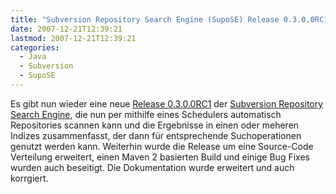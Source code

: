 ```yaml
---
title: "Subversion Repository Search Engine (SupoSE) Release 0.3.0.0RC1 (Earth)"
date: 2007-12-21T12:39:21
lastmod: 2007-12-21T12:39:21
categories:
  - Java
  - Subversion
  - SupoSE
---
```

Es gibt nun wieder eine neue <a href="http://supose.soebes.de/milestone/0.3.0%20Earth"  title="Release 0.3.0.0RC1">Release 0.3.0.0RC1</a> der <a href="http://supose.soebes.de"  title="SupoSE">Subversion Repository Search Engine</a>, die nun per mithilfe eines Schedulers automatisch Repositories scannen kann und die Ergebnisse in einen oder meheren Indizes zusammenfasst, der dann für entsprechende Suchoperationen genutzt werden kann. Weiterhin wurde die Release um eine Source-Code Verteilung erweitert, einen Maven 2 basierten Build und einige Bug Fixes wurden auch beseitigt. Die Dokumentation wurde erweitert und auch korrgiert.
